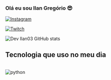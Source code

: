 ### Olá eu sou Ilan Gregório 😎


[![Instagram](https://img.shields.io/badge/Instagram-E4405F?style=for-the-badge&logo=instagram&logoColor=white)](www.instagram.com/ilan03/)

[![Twitch](https://img.shields.io/badge/Twitch-9146FF?style=for-the-badge&logo=twitch&logoColor=white)](https://www.twitch.tv/ilan1v3)

![Dev Ilan03 GitHub stats](https://github-readme-stats.vercel.app/api?username=devIlan03&show_icons=true&theme=dracula)

## Tecnologia que uso no meu dia

<div style ="display: inline_block"><br/>
  <img align ="center" alt="python" src="https://img.shields.io/badge/Python-3776AB?style=for-the-badge&logo=python&logoColor=white" />
</div>
